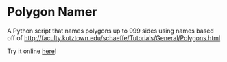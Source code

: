 # Polygon Namer
A Python script that names polygons up to 999 sides using names based off of http://faculty.kutztown.edu/schaeffe/Tutorials/General/Polygons.html

Try it online [here](https://repl.it/Hp1A/0)!
